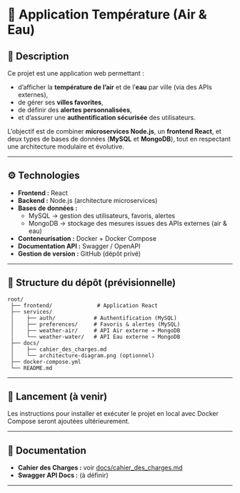 # 🌊 Application Température (Air & Eau)

## 📌 Description
Ce projet est une application web permettant :
- d’afficher la **température de l’air** et de l’**eau** par ville (via des APIs externes),
- de gérer ses **villes favorites**,
- de définir des **alertes personnalisées**,
- et d’assurer une **authentification sécurisée** des utilisateurs.

L’objectif est de combiner **microservices Node.js**, un **frontend React**, et deux types de bases de données (**MySQL** et **MongoDB**), tout en respectant une architecture modulaire et évolutive.

---

## ⚙️ Technologies
- **Frontend :** React
- **Backend :** Node.js (architecture microservices)
- **Bases de données :**
  - MySQL → gestion des utilisateurs, favoris, alertes
  - MongoDB → stockage des mesures issues des APIs externes (air & eau)
- **Conteneurisation :** Docker + Docker Compose
- **Documentation API :** Swagger / OpenAPI
- **Gestion de version :** GitHub (dépôt privé)

---

## 📂 Structure du dépôt (prévisionnelle)
```
root/
 ├── frontend/              # Application React
 ├── services/
 │    ├── auth/            # Authentification (MySQL)
 │    ├── preferences/     # Favoris & alertes (MySQL)
 │    ├── weather-air/     # API Air externe → MongoDB
 │    └── weather-water/   # API Eau externe → MongoDB
 ├── docs/
 │    ├── cahier_des_charges.md
 │    └── architecture-diagram.png (optionnel)
 ├── docker-compose.yml
 └── README.md
```

---

## 🚀 Lancement (à venir)
Les instructions pour installer et exécuter le projet en local avec Docker Compose seront ajoutées ultérieurement.

---

## 📖 Documentation
- **Cahier des Charges :** voir [docs/cahier_des_charges.md](docs/Cahier_des_charges.md)
- **Swagger API Docs :** (à définir)

---
